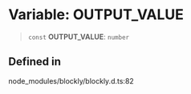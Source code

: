 # Variable: OUTPUT_VALUE

> `const` **OUTPUT_VALUE**: `number`

## Defined in

node_modules/blockly/blockly.d.ts:82
